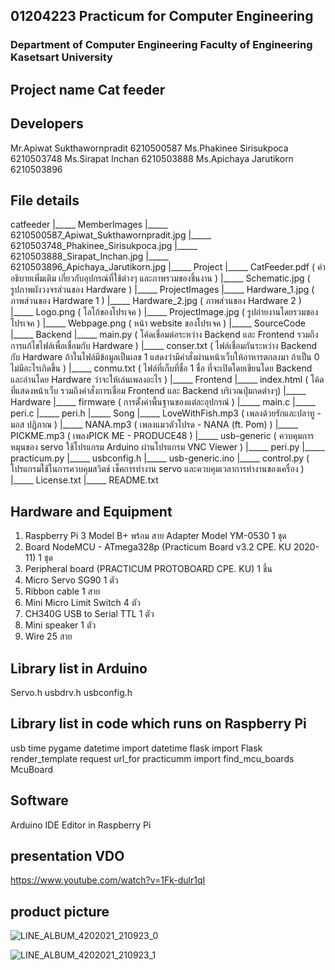 ## 01204223 Practicum for Computer Engineering 
### Department of Computer Engineering Faculty of Engineering Kasetsart University

## Project name Cat feeder

## Developers
  Mr.Apiwat     Sukthawornpradit  6210500587
  Ms.Phakinee   Sirisukpoca       6210503748
  Ms.Sirapat    Inchan            6210503888
  Ms.Apichaya   Jarutikorn        6210503896
  
## File details
catfeeder
	|_____ MemberImages
			|_____ 6210500587_Apiwat_Sukthawornpradit.jpg
			|_____ 6210503748_Phakinee_Sirisukpoca.jpg
			|_____ 6210503888_Sirapat_Inchan.jpg
			|_____ 6210503896_Apichaya_Jarutikorn.jpg
	|_____ Project
			|_____ CatFeeder.pdf ( คำอธิบายเพิ่มเติม เกี่ยวกับอุปกรณ์ที่ใช้ต่างๆ และภาพรวมของชิ้นงาน )
			|_____ Schematic.jpg ( รูปภาพผังวงจรส่วนของ Hardware )
	|_____ ProjectImages
			|_____ Hardware_1.jpg ( ภาพส่วนของ Hardware 1 )
			|_____ Hardware_2.jpg ( ภาพส่วนของ Hardware 2 )
			|_____ Logo.png ( โลโก้ของโปรเจค )
			|_____ ProjectImage.jpg ( รูปถ่ายงานโดยรวมของโปรเจค )
			|_____ Webpage.png ( หน้า website ของโปรเจค )
	|_____ SourceCode
			|_____ Backend
					|_____ main.py ( โค้ดเชื่อมต่อระหว่าง Backend และ Frontend รวมถึงการแก้ไขไฟล์เพื่อเชื่อมกับ Hardware )
					|_____ conser.txt ( ไฟล์เชื่อมกันระหว่าง Backend กับ Hardware ถ้าในไฟล์มีข้อมูลเป็นเลข 1 แสดงว่ามีคำสั่งผ่านหน้าเว็บให้อาหารตกลงมา ถ้าเป็น 0 ไม่มีอะไรเกิดขึ้น )
					|_____ conmu.txt ( ไฟล์ที่เก็บที่ชื่อ 1 ชื่อ ที่จะเปิดโดยเขียนโดย Backend และอ่านโดย Hardware ว่าจะให้เล่นเพลงอะไร )
			|_____ Frontend
					|_____ index.html ( โค้ดที่แสดงหน้าเว็บ รวมถึงคำสั่งการเชื่อม Frontend และ Backend บริเวณปุ่มกดต่างๆ)
			|_____ Hardware
					|_____ firmware ( การตั้งค่าพื้นฐานของแต่ละอุปกรณ์  )
							|_____ main.c
							|_____ peri.c
							|_____ peri.h
					|_____ Song
							|_____ LoveWithFish.mp3 ( เพลงด้วยรักและปลาทู - มอส ปฏิภาณ )
							|_____ NANA.mp3 ( เพลงแมวตัวโปรด - NANA (ft. Pom) )
							|_____ PICKME.mp3 ( เพลงPICK ME - PRODUCE48 )
					|_____ usb-generic ( ควบคุมการหมุนของ servo ใช้โปรแกรม Arduino ผ่านโปรแกรม VNC Viewer )
							|_____ peri.py
							|_____ practicum.py
							|_____ usbconfig.h
							|_____ usb-generic.ino
					|_____ control.py ( โปรแกรมใช้ในการควบคุมสวิตช์ เช็คการทำงาน servo และควบคุมเวลาการทำงานของเครื่อง )
	|_____ License.txt
	|_____ README.txt

## Hardware and Equipment
   1. Raspberry Pi 3 Model B+ พร้อม สาย Adapter Model YM-0530 1 ชุด
   2. Board NodeMCU - ATmega328p (Practicum Board v3.2 CPE. KU 2020-11) 1 ชุด
   3. Peripheral board (PRACTICUM PROTOBOARD CPE. KU) 1 ชิ้น
   4. Micro Servo SG90 1 ตัว
   5. Ribbon cable 1 สาย
   6. Mini Micro Limit Switch 4 ตัว
   7. CH340G USB to Serial TTL 1 ตัว
   8. Mini speaker 1 ตัว
   9. Wire 25 สาย

## Library list in Arduino 
  Servo.h
  usbdrv.h
  usbconfig.h

  
## Library list in code which runs on Raspberry Pi 
  usb
  time
  pygame
  datetime	import	datetime
  flask		import	Flask
               		render_template
			request
			url_for
   practicumm	import	find_mcu_boards
                    	McuBoard
				

## Software 
  Arduino IDE
  Editor in Raspberry Pi
  

## presentation VDO
https://www.youtube.com/watch?v=1Fk-dulr1qI

## product picture

![LINE_ALBUM_4202021_210923_0](https://user-images.githubusercontent.com/63298507/134481319-acb59502-efef-405e-a304-c8fa51aec971.jpg)

![LINE_ALBUM_4202021_210923_1](https://user-images.githubusercontent.com/63298507/134481337-5bd4a3c3-16a2-4ad8-bc66-eacedbcd8b13.jpg)
